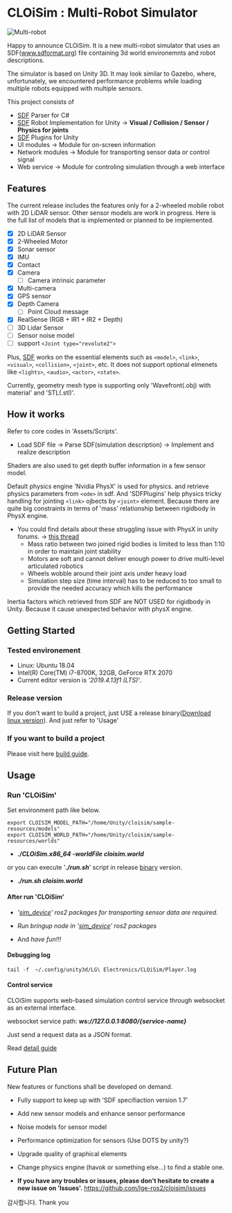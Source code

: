 # CLOiSim : Multi-Robot Simulator

![Multi-robot](https://user-images.githubusercontent.com/21001946/82773215-75572480-9e7c-11ea-85a2-a3838fa1e190.png)

Happy to announce CLOiSim. It is a new multi-robot simulator that uses an SDF(www.sdformat.org) file containing 3d world environemnts and robot descriptions.

The simulator is based on Unity 3D. It may look similar to Gazebo, where, unfortunately, we encountered performance problems while loading multiple robots equipped with multiple sensors.

This project consists of

- [SDF](http://sdformat.org/spec?ver=1.7) Parser for C#
- [SDF](http://sdformat.org/spec?ver=1.7) Robot Implementation for Unity -> **Visual / Collision / Sensor / Physics for joints**
- [SDF](http://sdformat.org/spec?ver=1.7) Plugins for Unity
- UI modules -> Module for on-screen information
- Network modules -> Module for transporting sensor data or control signal
- Web service -> Module for controling simulation through a web interface

## Features

The current release includes the features only for a 2-wheeled mobile robot with 2D LiDAR sensor.
Other sensor models are work in progress.
Here is the full list of models that is implemented or planned to be implemented.

- [X] 2D LiDAR Sensor
- [X] 2-Wheeled Motor
- [X] Sonar sensor
- [X] IMU
- [X] Contact
- [X] Camera
  - [ ] Camera intrinsic parameter
- [X] Multi-camera
- [X] GPS sensor
- [X] Depth Camera
  - [ ] Point Cloud message
- [X] RealSense (RGB + IR1 + IR2 + Depth)
- [ ] 3D Lidar Sensor
- [ ] Sensor noise model
- [ ] support `<Joint type="revolute2">`

Plus, [SDF](http://sdformat.org/spec?ver=1.7) works on the essential elements such as `<model>`, `<link>`, `<visual>`, `<collision>`, `<joint>`,  etc.
It does not support optional elmenets like `<lights>`, `<audio>`, `<actor>`, `<state>`.

Currently, geometry mesh type is supporting only 'Wavefront(.obj) with material' and 'STL(.stl)'.

## How it works

Refer to core codes in 'Assets/Scripts'.

* Load SDF file -> Parse SDF(simulation description) -> Implement and realize description

Shaders are also used to get depth buffer information in a few sensor model.

Default physics engine 'Nvidia PhysX' is used for physics. and retrieve physics parameters from `<ode>` in sdf.
And 'SDFPlugins' help physics tricky handling for jointing `<link>` ojbects by `<joint>` element. Because there are quite big constraints in terms of 'mass' relationship between rigidbody in PhysX engine.

- You could find details about these struggling issue with PhysX in unity forums. -> [this thread](https://forum.unity.com/threads/ape-deepmotion-avatar-physics-engine-for-robust-joints-and-powerful-motors.259889/)
  - Mass ratio between two joined rigid bodies is limited to less than 1:10 in order to maintain joint stability
  - Motors are soft and cannot deliver enough power to drive multi-level articulated robotics
  - Wheels wobble around their joint axis under heavy load
  - Simulation step size (time interval) has to be reduced to too small to provide the needed accuracy which kills the performance

Inertia factors which retrieved from SDF are NOT USED for rigidbody in Unity. Because it cause unexpected behavior with physX engine.

## Getting Started

### Tested environement

- Linux: Ubuntu 18.04
- Intel(R) Core(TM) i7-8700K, 32GB, GeForce RTX 2070
- Current editor version is *'2019.4.13f1 (LTS)'*.

### Release version

If you don't want to build a project, just USE a release binary([Download linux version](https://github.com/lge-ros2/cloisim/releases)). And just refer to 'Usage'

### If you want to build a project

Please visit here [build guide](https://github.com/lge-ros2/multi-robot-simulator/wiki/Build-Guide).

## Usage

### Run 'CLOiSim'

Set environment path like below.

```shell
export CLOISIM_MODEL_PATH="/home/Unity/cloisim/sample-resources/models"
export CLOISIM_WORLD_PATH="/home/Unity/cloisim/sample-resources/worlds"
```

- ***./CLOiSim.x86_64 -worldFile cloisim.world***

or you can execute '***./run.sh***' script in release [binary](https://github.com/lge-ros2/cloisim/releases) version.

- ***./run.sh cloisim.world***

#### After run 'CLOiSim'

- *'[sim_device](https://github.com/lge-ros2/sim_device)' ros2 packages for transporting sensor data are required.*

- *Run bringup node in '[sim_device](https://github.com/lge-ros2/sim_device)' ros2 packages*

- And *have fun!!!*

#### Debugging log

```shell
tail -f  ~/.config/unity3d/LG\ Electronics/CLOiSim/Player.log
```

#### Control service

CLOiSim supports web-based simulation control service through websocket as an external interface.

websocket service path: ***ws://127.0.0.1:8080/{service-name}***

Just send a request data as a JSON format.

Read [detail guide](https://github.com/lge-ros2/cloisim/wiki/Usage#control-service)

## Future Plan

New features or functions shall be developed on demand.

- Fully support to keep up with 'SDF specifiaction version 1.7'

- Add new sensor models and enhance sensor performance

- Noise models for sensor model

- Performance optimization for sensors (Use DOTS by unity?)

- Upgrade quality of graphical elements

- Change physics engine (havok or something else...) to find a stable one.

- **If you have any troubles or issues, please don't hesitate to create a new issue on 'Issues'.**
  <https://github.com/lge-ros2/cloisim/issues>

감사합니다. Thank you
